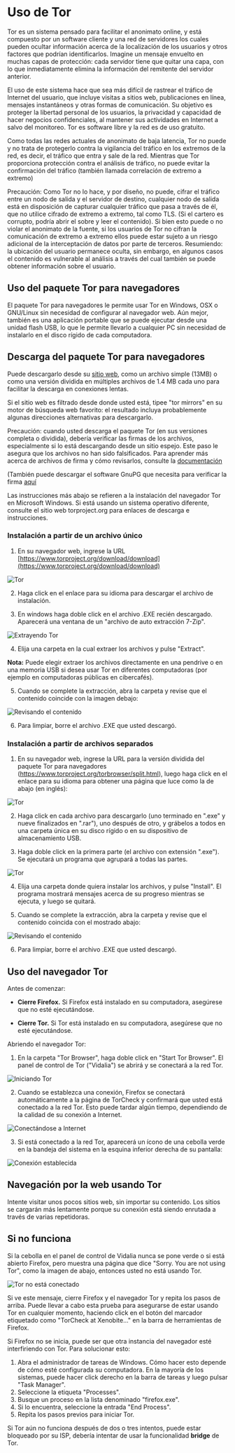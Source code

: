 Uso de Tor
==========

Tor es un sistema pensado para facilitar el anonimato online, y está compuesto por un software cliente y una red de servidores los cuales pueden ocultar información acerca de la localización de los usuarios y otros factores que podrían identificarlos. Imagine un mensaje envuelto en muchas capas de protección: cada servidor tiene que quitar una capa, con lo que inmediatamente elimina la información del remitente del servidor anterior. 

El uso de este sistema hace que sea más difícil de rastrear el tráfico de Internet del usuario, que incluye visitas a sitios web, publicaciones en línea, mensajes instantáneos y otras formas de comunicación. Su objetivo es proteger la libertad personal de los usuarios, la privacidad y capacidad de hacer negocios confidenciales, al mantener sus actividades en Internet a salvo del monitoreo. Tor es software libre y la red es de uso gratuito.

Como todas las redes actuales de anonimato de baja latencia, Tor no puede y no trata de protegerlo contra la vigilancia del tráfico en los extremos de la red, es decir, el tráfico que entra y sale de la red. Mientras que Tor proporciona protección contra el análisis de tráfico, no puede evitar la confirmación del tráfico (también llamada correlación de extremo a extremo)

Precaución: Como Tor no lo hace, y por diseño, no puede, cifrar el tráfico entre un nodo de salida y el servidor de destino, cualquier nodo de salida está en disposición de capturar cualquier tráfico que pasa a través de él, que no utilice cifrado de extremo a extremo, tal como TLS. (Si el cartero es corrupto, podría abrir el sobre y leer el contenido). Si bien esto puede o no violar el anonimato de la fuente, si los usuarios de Tor no cifran la comunicación de extremo a extremo ellos puede estar sujeto a un riesgo adicional de la interceptación de datos por parte de terceros. Resumiendo: la ubicación del usuario permanece oculta, sin embargo, en algunos casos el contenido es vulnerable al análisis a través del cual también se puede obtener información sobre el usuario.

Uso del paquete Tor para navegadores
------------------------------------

El paquete Tor para navegadores le permite usar Tor en Windows, OSX o GNU/Linux sin necesidad de configurar al navegador web. Aún mejor, también es una aplicación portable que se puede ejecutar desde una unidad flash USB, lo que le permite llevarlo a cualquier PC sin necesidad de instalarlo en el disco rígido de cada computadora.

Descarga del paquete Tor para navegadores
-----------------------------------------

Puede descargarlo desde su [sitio web](https://www.torproject.org), como un archivo simple (13MB) o como una versión dividida en múltiples archivos de 1.4 MB cada uno para facilitar la descarga en conexiones lentas.

Si el sitio web es filtrado desde donde usted está, tipee "tor mirrors" en su motor de búsqueda web favorito: el resultado incluya probablemente algunas direcciones alternativas para descargarlo.

Precaución: cuando usted descarga el paquete Tor (en sus versiones completa o dividida), debería verificar las firmas de los archivos, especialmente si lo está descargando desde un sitio espejo. Este paso le asegura que los archivos no han sido falsificados. Para aprender más acerca de archivos de firma y cómo revisarlos, consulte la [documentación](https://www.torproject.org/docs/verifying-signatures)

(También puede descargar el software GnuPG que necesita para verificar la firma [aquí](http://www.gnupg.org/download/index.en.html#auto-ref-2)

Las instrucciones más abajo se refieren a la instalación del navegador Tor en Microsoft Windows. Si está usando un sistema operativo diferente, consulte el sitio web torproject.org para enlaces de descarga e instrucciones.

### Instalación a partir de un archivo único

 1. En su navegador web, ingrese la URL [https://www.torproject.org/download/download](https://www.torproject.org/download/download)

 ![Tor](tor_1.png)

 2. Haga click en el enlace para su idioma para descargar el archivo de instalación.

 3. En windows haga doble click en el archivo .EXE recién descargado. Aparecerá una ventana de un "archivo de auto extracción 7-Zip".

 ![Extrayendo Tor](tor_2.png)

 4. Elija una carpeta en la cual extraer los archivos y pulse "Extract".

 **Nota:** Puede elegir extraer los archivos directamente en una pendrive o en una memoria USB si desea usar Tor en diferentes computadoras (por ejemplo en computadoras públicas en cibercafés).

 5. Cuando se complete la extracción, abra la carpeta y revise que el contenido coincide con la imagen debajo:

 ![Revisando el contenido](tor_3.png)

 6. Para limpiar, borre el archivo .EXE que usted descargó.

### Instalación a partir de archivos separados

 1. En su navegador web, ingrese la URL para la versión dividida del paquete Tor para navegadores (https://www.torproject.org/torbrowser/split.html), luego haga click en el enlace para su idioma para obtener una página que luce como la de abajo (en inglés):
 
 ![Tor](tor_4.png)

 2. Haga click en cada archivo para descargarlo (uno terminado en ".exe" y nueve finalizados en ".rar"), uno después de otro, y grábelos a todos en una carpeta única en su disco rígido o en su dispositivo de almacenamiento USB.

 3. Haga doble click en la primera parte (el archivo con extensión ".exe"). Se ejecutará un programa que agrupará a todas las partes.

 ![Tor](tor_5.png)

 4. Elija una carpeta donde quiera instalar los archivos, y pulse "Install". El programa mostrará mensajes acerca de su progreso mientras se ejecuta, y luego se quitará.

 5. Cuando se complete la extracción, abra la carpeta y revise que el contenido coincida con el mostrado abajo:

 ![Revisando el contenido](tor_6.png)

 6. Para limpiar, borre el archivo .EXE que usted descargó.

Uso del navegador Tor
---------------------

Antes de comenzar:

 * **Cierre Firefox.** Si Firefox está instalado en su computadora, asegúrese que no esté ejecutándose.

 * **Cierre Tor.** Si Tor está instalado en su computadora, asegúrese que no esté ejecutándose.

Abriendo el navegador Tor:

 1. En la carpeta "Tor Browser", haga doble click en "Start Tor Browser". El panel de control de Tor ("Vidalia") se abrirá y se conectará a la red Tor.

 ![Iniciando Tor](tor_7.png)

 2. Cuando se establezca una conexión, Firefox se conectará automáticamente a la página de TorCheck y confirmará que usted está conectado a la red Tor. Esto puede tardar algún tiempo, dependiendo de la calidad de su conexión a Internet.

 ![Conectándose a Internet](tor_8.png)

 3. Si está conectado a la red Tor, aparecerá un ícono de una cebolla verde en la bandeja del sistema en la esquina inferior derecha de su pantalla:

 ![Conexión establecida](tor_9.png)

Navegación por la web usando Tor
--------------------------------

Intente visitar unos pocos sitios web, sin importar su contenido. Los sitios se cargarán más lentamente porque su conexión está siendo enrutada a través de varias repetidoras.

Si no funciona
--------------

Si la cebolla en el panel de control de Vidalia nunca se pone verde o si está abierto Firefox, pero muestra una página que dice "Sorry. You are not using Tor", como la imagen de abajo, entonces usted no está usando Tor.

![Tor no está conectado](tor_10.png)

Si ve este mensaje, cierre Firefox y el navegador Tor y repita los pasos de arriba. Puede llevar a cabo esta prueba para asegurarse de estar usando Tor en cualquier momento, haciendo click en el botón del marcador etiquetado como "TorCheck at Xenobite..." en la barra de herramientas de Firefox.

Si Firefox no se inicia, puede ser que otra instancia del navegador esté interfiriendo con Tor. Para solucionar esto:

 1. Abra el administrador de tareas de Windows. Cómo hacer esto depende de cómo esté configurada su computadora. En la mayoría de los sistemas, puede hacer click derecho en la barra de tareas y luego pulsar "Task Manager".
 2. Seleccione la etiqueta "Processes".
 3. Busque un proceso en la lista denominado "firefox.exe".
 4. Si lo encuentra, seleccione la entrada "End Process".
 5. Repita los pasos previos para iniciar Tor.

Si Tor aún no funciona después de dos o tres intentos, puede estar bloqueado por su ISP, debería intentar de usar la funcionalidad **bridge** de Tor.



